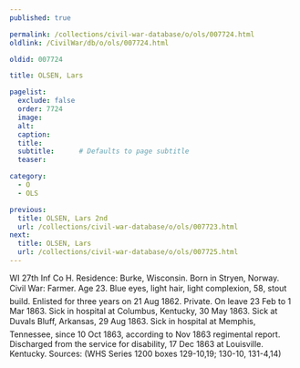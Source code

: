 ```yaml
---
published: true

permalink: /collections/civil-war-database/o/ols/007724.html
oldlink: /CivilWar/db/o/ols/007724.html

oldid: 007724

title: OLSEN, Lars

pagelist:
  exclude: false
  order: 7724
  image: 
  alt:
  caption:
  title:
  subtitle:      # Defaults to page subtitle
  teaser:

category: 
  - O 
  - OLS

previous:
  title: OLSEN, Lars 2nd
  url: /collections/civil-war-database/o/ols/007723.html  
next:
  title: OLSEN, Lars
  url: /collections/civil-war-database/o/ols/007725.html   
---
```

WI 27th Inf Co H. Residence: Burke, Wisconsin. Born in Stryen, Norway. Civil War: Farmer. Age 23. Blue eyes, light hair, light complexion, 5&#146;8&#148;, stout build. Enlisted for three years on 21 Aug 1862. Private. On leave 23 Feb to 1 Mar 1863. Sick in hospital at Columbus, Kentucky, 30 May 1863. Sick at Duval&#146;s Bluff, Arkansas, 29 Aug 1863. Sick in hospital at Memphis, Tennessee, since 10 Oct 1863, according to Nov 1863 regimental report. Discharged from the service for disability, 17 Dec 1863 at Louisville. Kentucky. Sources: (WHS Series 1200 boxes 129-10,19; 130-10, 131-4,14)